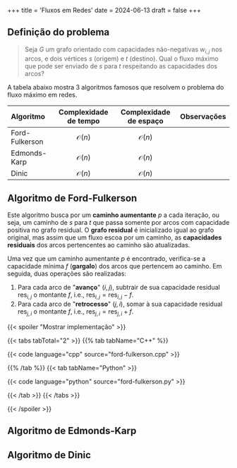 +++
title = 'Fluxos em Redes'
date = 2024-06-13
draft = false
+++

## Definição do problema

> Seja $G$ um grafo orientado com capacidades não-negativas $w_{i, j}$ nos arcos, e dois vértices $s$ (origem) e $t$ (destino).
Qual o fluxo máximo que pode ser enviado de $s$ para $t$ respeitando as capacidades dos arcos?

A tabela abaixo mostra 3 algoritmos famosos que resolvem o problema do fluxo máximo em redes.

| Algoritmo      | Complexidade de tempo | Complexidade de espaço | Observações |
| :------------- | :-------------------: | :--------------------: | ----------- |
| Ford-Fulkerson |  $\mathcal{O}(n)$   |   $\mathcal{O}(n)$   |             |
| Edmonds-Karp   |  $\mathcal{O}(n)$   |   $\mathcal{O}(n)$   |             |
| Dinic          |  $\mathcal{O}(n)$   |   $\mathcal{O}(n)$   |             |

## Algoritmo de Ford-Fulkerson

Este algoritmo busca por um **caminho aumentante** $p$ a cada iteração, ou seja, um caminho de $s$ para $t$ que passa somente por arcos com capacidade positiva no grafo residual.
O **grafo residual** é inicializado igual ao grafo original, mas assim que um fluxo escoa por um caminho, as **capacidades residuais** dos arcos pertencentes ao caminho são atualizadas.

Uma vez que um caminho aumentante $p$ é encontrado, verifica-se a capacidade mínima $f$ (**gargalo**) dos arcos que pertencem ao caminho.
Em seguida, duas operações são realizadas:

1. Para cada arco de "**avanço**" $(i, j)$, subtrair de sua capacidade residual $\text{res}_{i, j}$ o montante $f$, i.e., $\text{res}_{i, j} = \text{res}_{i, j} - f$.
2. Para cada arco de "**retrocesso**" $(j, i)$, somar à sua capacidade residual $\text{res}_{j, i}$ o montante $f$, i.e., $\text{res}_{j, i} = \text{res}_{j, i} + f$.

{{< spoiler "Mostrar implementação" >}}

{{< tabs tabTotal="2" >}}
{{% tab tabName="C++" %}}

{{< code language="cpp" source="ford-fulkerson.cpp" >}}

{{% /tab %}}
{{< tab tabName="Python" >}}

{{< code language="python" source="ford-fulkerson.py" >}}

{{< /tab >}}
{{< /tabs >}}

{{< /spoiler >}}

## Algoritmo de Edmonds-Karp

## Algoritmo de Dinic

